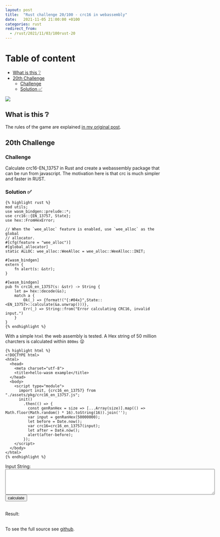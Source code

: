 ```yaml
---
layout: post
title:  "Rust challenge 20/100 - crc16 in webassembly"
date:   2021-11-05 21:00:00 +0100
categories: rust
redirect_from:
  - /rust/2021/11/03/100rust-20
---
```


#  Table of content
<!-- MarkdownTOC autolink="true" -->

- [What is this :grey_question:](#what-is-this-grey_question)
- [20th Challenge](#20th-challenge)
	- [Challenge](#challenge)
	- [Solution :white_check_mark:](#solution-white_check_mark)

<!-- /MarkdownTOC -->

![](/assets/img/crc.jpeg)


## What is this :grey_question: 

The rules of the game are explained [in my original post](https://maebli.github.io/rust/2021/10/18/100rust.html). 

## 20th Challenge
### Challenge

Calculate crc16-EN_13757 in Rust and create a webassembly package that can be run from javascript. The motivation here
is that crc is much simpler and faster in RUST.


### Solution :white_check_mark:

	{% highlight rust %}
	mod utils;
	use wasm_bindgen::prelude::*;
	use crc16::{EN_13757, State};
	use hex::FromHexError;

	// When the `wee_alloc` feature is enabled, use `wee_alloc` as the global
	// allocator.
	#[cfg(feature = "wee_alloc")]
	#[global_allocator]
	static ALLOC: wee_alloc::WeeAlloc = wee_alloc::WeeAlloc::INIT;

	#[wasm_bindgen]
	extern {
	    fn alert(s: &str);
	}

	#[wasm_bindgen]
	pub fn crc16_en_13757(s: &str) -> String {
	    let a= hex::decode(&s);
	    match a {
	        Ok(_) => {format!("{:#04x}",State::<EN_13757>::calculate(&a.unwrap()))},
	        Err(_) => String::from("Error calculating CRC16, invalid input.")
	    }
	}
	{% endhighlight %}

With a simple `html` the web assembly is tested. A Hex string of 50 million charcters is calculated within `800ms` :astonished:

	{% highlight html %}
	<!DOCTYPE html>
	<html>
	  <head>
	    <meta charset="utf-8">
	    <title>hello-wasm example</title>
	  </head>
	  <body>
	    <script type="module">
	      import init, {crc16_en_13757} from "./assets/pkg/crc16_en_13757.js";
	      init()
	        .then(() => {
	          const genRanHex = size => [...Array(size)].map(() => Math.floor(Math.random() * 16).toString(16)).join('');
	          var input = genRanHex(50000000);
	          let before = Date.now();
	          var crc16=crc16_en_13757(input);
	          let after = Date.now();
	          alert(after-before);
	        });
	    </script>
	  </body>
	</html>
	{% endhighlight %}


<script type="module">
  import init, {crc16_en_13757} from "{{ site.baseurl }}{% link assets/js/crc16_EN_13757.js %}";
  init()
  document.getElementById('calculate').addEventListener('click', () => {
  var x=crc16_en_13757(document.getElementById('inputstring').value);
  document.getElementById("output").innerText=x;
});
</script>
<form>
<label for="inputstring">Input String:</label><br>
<textarea rows="5" cols="80" id="inputstring"></textarea><br>
<input id="calculate" type="button" value="calculate" />
</form><br>
Result:<br>
<div id="output"></div>
<br>

To see the full source see [github](https://github.com/maebli/100rustsnippets/tree/master/crc16-EN-13757).
